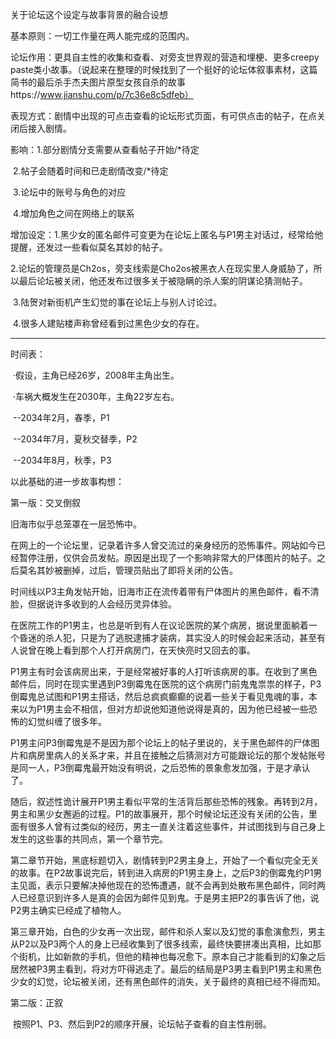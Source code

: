 关于论坛这个设定与故事背景的融合设想



基本原则：一切工作量在两人能完成的范围内。



论坛作用：更具自主性的收集和查看、对旁支世界观的营造和埋梗、更多creepy paste类小故事。（说起来在整理的时候找到了一个挺好的论坛体叙事素材，这篇简书的最后杀手杰夫图片原型女孩自杀的故事https://www.jianshu.com/p/7c36e8c5dfeb）



表现方式：剧情中出现的可点击查看的论坛形式页面，有可供点击的帖子，在点关闭后接入剧情。

影响：1.部分剧情分支需要从查看帖子开始/*待定

​            2.帖子会随着时间和已走剧情改变/*待定

​            3.论坛中的账号与角色的对应

​            4.增加角色之间在网络上的联系



增加设定：1.黑少女的匿名邮件可变更为在论坛上匿名与P1男主对话过，经常给他提醒，还发过一些看似莫名其妙的帖子。

​                   2.论坛的管理员是Ch2os，旁支线索是Cho2os被黑衣人在现实里人身威胁了，所以最后论坛被关闭，他还发布过很多关于被隐瞒的杀人案的阴谋论猜测帖子。

​                   3.陆贺对新街机产生幻觉的事在论坛上与别人讨论过。

​                   4.很多人建贴楼声称曾经看到过黑色少女的存在。

---------------------------------------------------------------------------



时间表：

​    ·假设，主角已经26岁，2008年主角出生。

​    ·车祸大概发生在2030年，主角22岁左右。



​    --2034年2月，春季，P1

​    --2034年7月，夏秋交替季，P2

​    --2034年8月，秋季，P3



以此基础的进一步故事构想：



第一版：交叉倒叙

   旧海市似乎总笼罩在一层恐怖中。

   在网上的一个论坛里，记录着许多人曾交流过的亲身经历的恐怖事件。网站如今已经暂停注册，仅供会员发帖。原因是出现了一个影响非常大的尸体图片的帖子。之后莫名其妙被删掉，过后，管理员贴出了即将关闭的公告。

   时间线以P3主角发帖开始，旧海市正在流传着带有尸体图片的黑色邮件，看不清脸，但据说许多收到的人会经历灵异体验。

​    在医院工作的P1男主，也总是听到有人在议论医院的某个病房，据说里面躺着一个昏迷的杀人犯，只是为了逃脱逮捕才装病，其实没人的时候会起来活动，甚至有人说曾在晚上看到那个人打开病房门，在天快亮时又回去的事。

​    P1男主有时会该病房出来，于是经常被好事的人打听该病房的事。在收到了黑色邮件后，同时在现实里遇到P3倒霉鬼在医院的这个病房门前鬼鬼祟祟的样子，P3倒霉鬼总试图和P1男主搭话，然后总疯疯癫癫的说着一些关于看见鬼魂的事，本来以为P1男主会不相信，但对方却说他知道他说得是真的，因为他已经被一些恐怖的幻觉纠缠了很多年。

   P1男主问P3倒霉鬼是不是因为那个论坛上的帖子里说的，关于黑色邮件的尸体图片和病房里病人的关系才来，并且在接触之后猜测对方可能跟论坛的那个发帖账号是同一人，P3倒霉鬼最开始没有明说，之后恐怖的景象愈发加强，于是才承认了。

  

  随后，叙述性诡计展开P1男主看似平常的生活背后那些恐怖的残象。再转到2月，男主和黑少女邂逅的过程。P1的故事展开，那个时候论坛还没有关闭的公告，里面有很多人曾有过类似的经历，男主一直关注着这些事件，并试图找到与自己身上发生的这些事的共同点，第一个章节完。



  第二章节开始，黑底标题切入，剧情转到P2男主身上，开始了一个看似完全无关的故事。在P2故事说完后，转到进入病房的P1男主身上，之后P3的倒霉鬼约P1男主见面，表示只要解决掉他现在的恐怖遭遇，就不会再到处散布黑色邮件，同时两人已经意识到许多人是真的会因为邮件见到鬼。于是男主把P2的事告诉了他，说P2男主确实已经成了植物人。



   第三章开始，白色的少女再一次出现，邮件和杀人案以及幻觉的事愈演愈烈，男主从P2以及P3两个人的身上已经收集到了很多线索，最终快要拼凑出真相，比如那个街机，比如新款的手机，但他的精神也每况愈下。原本自己才能看到的幻象之后居然被P3男主看到，将对方吓得逃走了。最后的结局是P3男主看到P1男主和黑色少女的幻觉，论坛被关闭，还有黑色邮件的消失，关于最终的真相已经不得而知。





第二版：正叙



​    按照P1、P3、然后到P2的顺序开展，论坛帖子查看的自主性削弱。

 

   







​    



  





